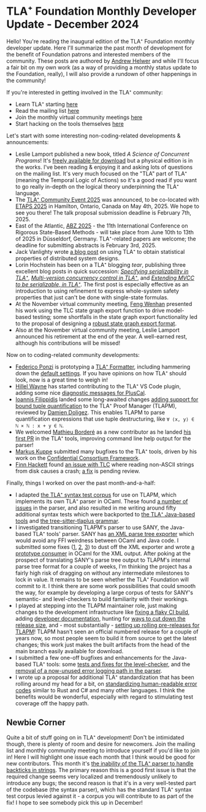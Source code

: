 # TLA⁺ Foundation Monthly Developer Update - December 2024

Hello!
You're reading the inaugural edition of the TLA⁺ Foundation monthly developer update.
Here I'll summarize the past month of development for the benefit of Foundation patrons and interested members of the community.
These posts are authored by [Andrew Helwer](https://ahelwer.ca/) and while I'll focus a fair bit on my own work (as a way of providing a monthly status update to the Foundation, really), I will also provide a rundown of other happenings in the community!

If you're interested in getting involved in the TLA⁺ community:
- Learn TLA⁺ starting [here](https://lamport.azurewebsites.net/tla/learning.html)
- Read the mailing list [here](https://groups.google.com/g/tlaplus)
- Join the monthly virtual community meetings [here](https://groups.google.com/g/tlaplus/c/CpAEnrf-DHQ/m/YrORpIfSBwAJ)
- Start hacking on the tools themselves [here](https://github.com/tlaplus/tlaplus)

Let's start with some interesting non-coding-related developments & announcements:
- Leslie Lamport published a new book, titled *A Science of Concurrent Programs*!
  It's [freely available for download](https://lamport.azurewebsites.net/tla/science-book.html) but a physical edition is in the works.
  I've been reading & enjoying it and asking lots of questions on the mailing list.
  It's very much focused on the "TLA" part of TLA⁺ (meaning the Temporal Logic of Actions) so it's a good read if you want to go really in-depth on the logical theory underpinning the TLA⁺ language.
- The [TLA⁺ Community Event 2025](https://conf.tlapl.us/2025-etaps/) was announced, to be co-located with [ETAPS 2025](https://etaps.org/2025/) in Hamilton, Ontario, Canada on May 4th, 2025.
  We hope to see you there!
  The talk proposal submission deadline is February 7th, 2025.
- East of the Atlantic, [ABZ 2025](https://abz-conf.org/site/2025/) - the 11th International Conference on Rigorous State-Based Methods - will take place from June 10th to 13th of 2025 in Düsseldorf, Germany.
  TLA⁺-related papers are welcome; the deadline for submitting abstracts is February 3rd, 2025.
- Jack Vanlighty wrote [a blog post](https://jack-vanlightly.com/blog/2024/11/19/obtaining-statistical-properties-through-modeling-and-simulation) on using TLA⁺ to obtain statistical properties of distributed system designs.
- Lorin Hochstein has been on a TLA⁺ blogging *tear*, publishing three excellent blog posts in quick succession: [*Specifying serializability in TLA⁺*](https://surfingcomplexity.blog/2024/10/28/serializability-and-tla/), [*Multi-version concurrency control in TLA⁺*](https://surfingcomplexity.blog/2024/10/31/multi-version-concurrency-control-in-tla/), and [*Extending MVCC to be serializable, in TLA⁺*](https://surfingcomplexity.blog/2024/11/03/extending-mvcc-to-be-serializable-in-tla/).
  The first post is especially effective as an introduction to using refinement to express whole-system safety properties that just can't be done with single-state formulas.
- At the November virtual community meeting, [Feng Wenhan](https://github.com/fwhdzh) presented his work using the TLC state graph export function to drive model-based testing; some shortfalls in the state graph export functionality led to the proposal of designing a [robust state graph export format](https://github.com/tlaplus/tlaplus/issues/1073).
- Also at the November virtual community meeting, Leslie Lamport announced his retirement at the end of the year.
  A well-earned rest, although his contributions will be missed!

Now on to coding-related community developments:
- [Federico Ponzi](https://fponzi.me/) is prototyping a [TLA⁺ Formatter](https://github.com/FedericoPonzi/tlaplus-formatter), including hammering down the [default settings](https://github.com/FedericoPonzi/tlaplus-formatter/pull/6).
  If you have opinions on how TLA⁺ should look, now is a great time to weigh in!
- [Hillel Wayne](https://www.hillelwayne.com/) has started contributing to the TLA⁺ VS Code plugin, adding some nice [diagnostic messages for PlusCal](https://github.com/tlaplus/vscode-tlaplus/pull/350).
- [Ioannis Filippidis](https://github.com/johnyf) landed some long-awaited changes [adding support for bound tuple quantification](https://github.com/tlaplus/tlapm/pull/140) to the TLA⁺ Proof Manager (TLAPM), reviewed by [Damien Doligez](http://cambium.inria.fr/~doligez/).
  This enables TLAPM to parse quantification expressions that use tuple destructuring, like `∀ ⟨x, y⟩ ∈ ℕ × ℕ : x + y ∈ ℕ`.
- We welcomed [Mathieu Borderé](https://github.com/MathieuBordere) as a new contributor as he landed [his first PR](https://github.com/tlaplus/tlaplus/pull/1067) in the TLA⁺ tools, improving command line help output for the parser!
- [Markus Kuppe](https://github.com/lemmy) submitted many bugfixes to the TLA⁺ tools, driven by his work on the [Confidential Consortium Framework](https://www.microsoft.com/en-us/research/project/confidential-consortium-framework/).
- [Finn Hackett](https://github.com/fhackett) found [an issue with TLC](https://github.com/tlaplus/tlaplus/issues/1076) where reading non-ASCII strings from disk causes a crash; [a fix](https://github.com/tlaplus/tlaplus/pull/1079) is pending review.

Finally, things I worked on over the past month-and-a-half:
- I adapted [the TLA⁺ syntax test corpus](https://github.com/tlaplus/tlaplus-standard/tree/main/tests/tlaplus_syntax) for use on TLAPM, which implements its own TLA⁺ parser in OCaml.
  These found [a number of issues](https://github.com/tlaplus/tlapm/pull/159) in the parser, and also resulted in me writing around fifty additional syntax tests which were backported to [the TLA⁺ Java-based tools](https://github.com/tlaplus/tlaplus/pull/1050) and [the tree-sitter-tlaplus grammar](https://github.com/tlaplus-community/tree-sitter-tlaplus/pull/131).
- I investigated transitioning TLAPM's parser to use SANY, the Java-based TLA⁺ tools' parser.
  SANY has [an XML parse tree exporter](https://github.com/tlaplus/tlaplus/blob/master/tlatools/org.lamport.tlatools/src/tla2sany/xml/XMLExporter.java) which would avoid any FFI weirdness between OCaml and Java code.
  I submitted some fixes ([1](https://github.com/tlaplus/tlaplus/pull/1054), [2](https://github.com/tlaplus/tlaplus/pull/1057), [3](https://github.com/tlaplus/tlaplus/pull/1058)) to dust off the XML exporter and wrote [a prototype consumer](https://github.com/ahelwer/tlapm/blob/003f409442bc1fdf6622513ff63ad1fe16e78c97/test/sany/parse_sany_xml_output.ml) in OCaml for the XML output.
  After poking at the prospect of translating SANY's parse tree output to TLAPM's internal parse tree format for a couple of weeks, I'm thinking the project has a fairly high risk of dragging on without any intermediate milestones to lock in value.
  It remains to be seen whether the TLA⁺ Foundation will commit to it.
  I think there are some work possibilities that could smooth the way, for example by developing a large corpus of tests for SANY's semantic- and level-checkers to build familiarity with their workings.
- I played at stepping into the TLAPM maintainer role, just making changes to the development infrastructure like [fixing a flaky CI build](https://github.com/tlaplus/tlapm/pull/179), adding [developer documentation](https://github.com/tlaplus/tlapm/pull/178), hunting for [ways to cut down the release size](https://github.com/tlaplus/tlapm/issues/181), and - most substantially - [setting up rolling pre-releases for TLAPM](https://github.com/tlaplus/tlapm/pull/182)!
  TLAPM hasn't seen an official numbered release for a couple of years now, so most people seem to build it from source to get the latest changes; this work just makes the built artifacts from the head of the main branch easily available for download.
- I submitted a few one-off bugfixes and enhancements for the Java-based TLA⁺ tools: some [tests and fixes for the level-checker](https://github.com/tlaplus/tlaplus/pull/1068), and the [removal of a now-unused error logging path in the parser](https://github.com/tlaplus/tlaplus/pull/1069).
- I wrote up a proposal for additional TLA⁺ standardization that has been rolling around my head for a bit, on [standardizing human-readable error codes](https://github.com/tlaplus/rfcs/issues/15) similar to Rust and C# and many other languages.
  I think the benefits would be wonderful, especially with regard to stimulating test coverage off the happy path.

## Newbie Corner

Quite a bit of stuff going on in TLA⁺ development!
Don't be intimidated though, there is plenty of room and desire for newcomers.
Join the mailing list and monthly community meeting to introduce yourself if you'd like to join in!
Here I will highlight one issue each month that I think would be good for new contributors.
This month it's [the inability of the TLA⁺ parser to handle backticks in strings](https://github.com/tlaplus/tlaplus/issues/802).
The primary reason this is a good first issue is that the required change seems very localized and tremendously unlikely to introduce any bugs; the second reason is that it's in a very well-tested part of the codebase (the syntax parser), which has the standard TLA⁺ syntax test corpus levied against it - a corpus you will contribute to as part of the fix!
I hope to see somebody pick this up in December!

